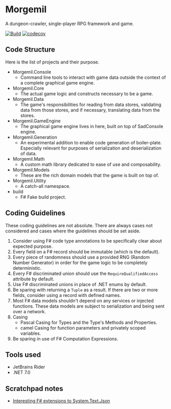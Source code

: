 # Morgemil

A dungeon-crawler, single-player RPG framework and game.

[![Build](https://github.com/DanielOliver/Morgemil/actions/workflows/build.yml/badge.svg)](https://github.com/DanielOliver/Morgemil/actions/workflows/build.yml)
[![codecov](https://codecov.io/gh/DanielOliver/Morgemil/branch/nightly/graph/badge.svg)](https://codecov.io/gh/DanielOliver/Morgemil)

## Code Structure

Here is the list of projects and their purpose.

* Morgemil.Console
    * Command line tools to interact with game data outside the context of a complete graphical game engine.
* Morgemil.Core
    * The actual game logic and constructs necessary to be a game.
* Morgemil.Data
    * The game's responsibilities for reading from data stores, validating data from those stores, and if necessary, translating data from the stores.
* Morgemil.GameEngine
    * The graphical game engine lives in here, built on top of SadConsole engine.
* Morgemil.Generation
    * An experimental addition to enable code generation of boiler-plate. Especially relevant for purposes of serialization and deserialization of data.
* Morgemil.Math
    * A custom math library dedicated to ease of use and composability.
* Morgemil.Models
    * These are the rich domain models that the game is built on top of.
* Morgemil.Utility
    * A catch-all namespace.
* build
    * F# Fake build project.


## Coding Guidelines

These coding guidelines are not absolute. There are always cases not considered and cases where the guidelines should be set aside.

1. Consider using F# code type annotations to be specifically clear about expected purpose.
2. Every field on a F# record should be immutable (which is the default).
3. Every piece of randomness should use a provided RNG (Random Number Generator) in order for the game logic to be completely deterministic.
4. Every F# discriminated union should use the `RequireQualifiedAccess` attribute by default.
5. Use F# discriminated unions in place of .NET enums by default.
6. Be sparing with returning a `Tuple` as a result. If there are two or more fields, consider using a record with defined names.
7. Most F# data models shouldn't depend on any services or injected functions. These data models are subject to serialization and being sent over a network.
8. Casing
    * Pascal Casing for Types and the Type's Methods and Properties.
    * camel Casing for function parameters and privately scoped variables.
9. Be sparing in use of F# Computation Expressions.

## Tools used

* JetBrains Rider
* .NET 7.0

## Scratchpad notes

* [Interesting F# extensions to System.Text.Json](https://github.com/Tarmil/FSharp.SystemTextJson/)
